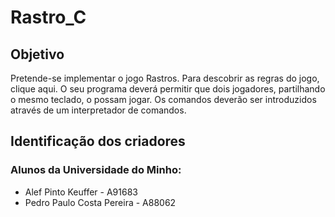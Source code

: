 # Rastro_C

## Objetivo
  Pretende-se implementar o jogo Rastros. Para descobrir as regras do jogo, clique
aqui. O seu programa deverá permitir que dois jogadores, partilhando o mesmo
teclado, o possam jogar. Os comandos deverão ser introduzidos através de um
interpretador de comandos.

## Identificação dos criadores
### Alunos da Universidade do Minho:
 * Alef Pinto Keuffer         - A91683
 * Pedro Paulo Costa Pereira  - A88062
